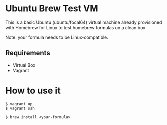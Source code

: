# Ubuntu Brew Test VM

This is a basic Ubuntu (ubuntu/focal64) virtual machine already provisioned with Homebrew
for Linux to test homebrew formulas on a clean box.

Note: your formula needs to be Linux-compatible.

## Requirements
* Virtual Box
* Vagrant

# How to use it

```
$ vagrant up
$ vagrant ssh

$ brew install <your-formula>
```